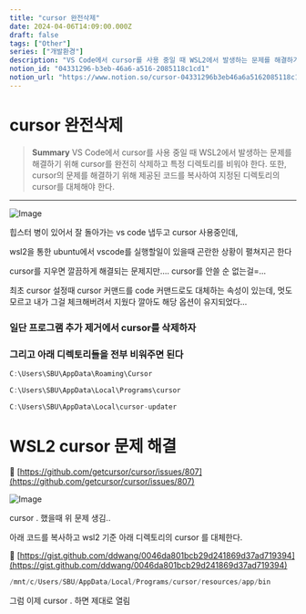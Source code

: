 ```yaml
---
title: "cursor 완전삭제"
date: 2024-04-06T14:09:00.000Z
draft: false
tags: ["Other"]
series: ["개발환경"]
description: "VS Code에서 cursor를 사용 중일 때 WSL2에서 발생하는 문제를 해결하기 위해 cursor를 완전히 삭제하고 특정 디렉토리를 비워야 한다. 또한, cursor의 문제를 해결하기 위해 제공된 코드를 복사하여 지정된 디렉토리의 cursor를 대체해야 한다."
notion_id: "04331296-b3eb-46a6-a516-2085118c1cd1"
notion_url: "https://www.notion.so/cursor-04331296b3eb46a6a5162085118c1cd1"
---
```


# cursor 완전삭제

> **Summary**
> VS Code에서 cursor를 사용 중일 때 WSL2에서 발생하는 문제를 해결하기 위해 cursor를 완전히 삭제하고 특정 디렉토리를 비워야 한다. 또한, cursor의 문제를 해결하기 위해 제공된 코드를 복사하여 지정된 디렉토리의 cursor를 대체해야 한다.

---

![Image](https://prod-files-secure.s3.us-west-2.amazonaws.com/09ccd4d5-876c-4bba-bbdf-cc77a0a11257/9295a3dd-2bdd-4a25-a346-38e04743cb83/Untitled.png?X-Amz-Algorithm=AWS4-HMAC-SHA256&X-Amz-Content-Sha256=UNSIGNED-PAYLOAD&X-Amz-Credential=ASIAZI2LB46637AX7HPZ%2F20250724%2Fus-west-2%2Fs3%2Faws4_request&X-Amz-Date=20250724T083618Z&X-Amz-Expires=3600&X-Amz-Security-Token=IQoJb3JpZ2luX2VjEAAaCXVzLXdlc3QtMiJGMEQCICIAHzrly4iYuwnb%2FhGK7Ax07DtDLG7uUFatV4ApwkElAiAVg%2Fl5%2FFEHEpGpgfYU8wnaH6ln0mwLebgE40ZT1U7NOir%2FAwgpEAAaDDYzNzQyMzE4MzgwNSIMvNSHnzxu%2B0EMXulfKtwDtLrn5DulxdHraCShfS69Nj5euamuPvqVj2NzRMJNN1E%2BclnkAIH7QkgnYHBCpw1fYF%2BdBgxdQ5FPwDFltPovqy2uMxYoavhlmMk6VMvp%2B5XDX3An8XxZIZuZUgteuFrXawFGRbjitk9FnVkdc%2B%2Fr3%2B79Q1V1X3bjH8OX%2Fg5FenHf6TAiCAlN6%2BMOl%2BnZnHQ%2FRCX2A2PTQ6SbbvuEZy7YwLZLj0Stew6Ugz5qsrk8oZCqG6e7PImylRMnq2JHTEytgfP9%2BuzBjk%2FZa9XLYDHiPSfGsopcBXViHjd6IKnqRCEwsvrf52oUq4JBcBp%2B4hWU8ysXBWz0z0M6o8H9BO4ULHMt1YGnw2bAFvaF2n2hUBqSbQill6qeUIEcHoRVuaZ1IWVs8cVCh%2BIqFLjeIQObbmSH9d8i2XzG5CZvpXiKpZullDFnuchvSRcaGxiYzqzfEChp2fk0xYlVHt5OZinsOdV5wvsZFJcofg9F0qWioJR2Hg5BHGXhYAlGjJEu97ewaqKbx%2FeVqskvDg2TslrP1RbU9MRDyyfENZiRUpzqKeCAPXwQSUgF783fcU%2FoNl8tZDDfAV0faFkJXLL%2BCmIQszVhsVq2yxQtcxuM%2Ftrp3is65B7AUw0tP97m3dMwhdCHxAY6pgHzuXTMG3LFkiSAG%2Fbc51mQb8CW42wJQBft4xzcRZaTnGnt%2FyHhb%2Br0Uci8fHtSjsh8loSIjX2Spbbp%2F7Oq7t6S2zMlMlcmrLGHYWyR98IE1hgbo481jxcPfFJqZd7qPaQSB4jCM9SaKodvVYpXgVml9YYAEaPuG351pewh5SdtE12uq6ChjjSYF8014VITVE2DRLBPC2dBP7eo8lTyIEaPEXVXkuJy&X-Amz-Signature=50fd3628ff4834d2472b269a2a08c35f899b6f133ffbfd6f98f6e2461ecbff37&X-Amz-SignedHeaders=host&x-amz-checksum-mode=ENABLED&x-id=GetObject)

힙스터 병이 있어서 잘 돌아가는 vs code 냅두고 cursor 사용중인데,


wsl2을 통한 ubuntu에서 vscode를 실행할일이 있을때 곤란한 상황이 펼쳐지곤 한다


cursor를 지우면 깔끔하게 해결되는 문제지만…. cursor를 안쓸 순 없는걸=…


최초 cursor 설정때 cursor 커맨드를 code 커맨드로도 대체하는 속성이 있는데, 멋도 모르고 내가 그걸 체크해버려서 지웠다 깔아도 해당 옵션이 유지되었다…


### 일단 프로그램 추가 제거에서 cursor를 삭제하자

### 그리고 아래 디렉토리들을 전부 비워주면 된다

```c++
C:\Users\SBU\AppData\Roaming\Cursor
```

```c++
C:\Users\SBU\AppData\Local\Programs\cursor
```

```c++
C:\Users\SBU\AppData\Local\cursor-updater
```

# WSL2 cursor 문제 해결

🔗 [https://github.com/getcursor/cursor/issues/807](https://github.com/getcursor/cursor/issues/807)

![Image](https://prod-files-secure.s3.us-west-2.amazonaws.com/09ccd4d5-876c-4bba-bbdf-cc77a0a11257/e6821acc-4bad-4910-b1d3-a4117ae01990/Untitled.png?X-Amz-Algorithm=AWS4-HMAC-SHA256&X-Amz-Content-Sha256=UNSIGNED-PAYLOAD&X-Amz-Credential=ASIAZI2LB46637AX7HPZ%2F20250724%2Fus-west-2%2Fs3%2Faws4_request&X-Amz-Date=20250724T083618Z&X-Amz-Expires=3600&X-Amz-Security-Token=IQoJb3JpZ2luX2VjEAAaCXVzLXdlc3QtMiJGMEQCICIAHzrly4iYuwnb%2FhGK7Ax07DtDLG7uUFatV4ApwkElAiAVg%2Fl5%2FFEHEpGpgfYU8wnaH6ln0mwLebgE40ZT1U7NOir%2FAwgpEAAaDDYzNzQyMzE4MzgwNSIMvNSHnzxu%2B0EMXulfKtwDtLrn5DulxdHraCShfS69Nj5euamuPvqVj2NzRMJNN1E%2BclnkAIH7QkgnYHBCpw1fYF%2BdBgxdQ5FPwDFltPovqy2uMxYoavhlmMk6VMvp%2B5XDX3An8XxZIZuZUgteuFrXawFGRbjitk9FnVkdc%2B%2Fr3%2B79Q1V1X3bjH8OX%2Fg5FenHf6TAiCAlN6%2BMOl%2BnZnHQ%2FRCX2A2PTQ6SbbvuEZy7YwLZLj0Stew6Ugz5qsrk8oZCqG6e7PImylRMnq2JHTEytgfP9%2BuzBjk%2FZa9XLYDHiPSfGsopcBXViHjd6IKnqRCEwsvrf52oUq4JBcBp%2B4hWU8ysXBWz0z0M6o8H9BO4ULHMt1YGnw2bAFvaF2n2hUBqSbQill6qeUIEcHoRVuaZ1IWVs8cVCh%2BIqFLjeIQObbmSH9d8i2XzG5CZvpXiKpZullDFnuchvSRcaGxiYzqzfEChp2fk0xYlVHt5OZinsOdV5wvsZFJcofg9F0qWioJR2Hg5BHGXhYAlGjJEu97ewaqKbx%2FeVqskvDg2TslrP1RbU9MRDyyfENZiRUpzqKeCAPXwQSUgF783fcU%2FoNl8tZDDfAV0faFkJXLL%2BCmIQszVhsVq2yxQtcxuM%2Ftrp3is65B7AUw0tP97m3dMwhdCHxAY6pgHzuXTMG3LFkiSAG%2Fbc51mQb8CW42wJQBft4xzcRZaTnGnt%2FyHhb%2Br0Uci8fHtSjsh8loSIjX2Spbbp%2F7Oq7t6S2zMlMlcmrLGHYWyR98IE1hgbo481jxcPfFJqZd7qPaQSB4jCM9SaKodvVYpXgVml9YYAEaPuG351pewh5SdtE12uq6ChjjSYF8014VITVE2DRLBPC2dBP7eo8lTyIEaPEXVXkuJy&X-Amz-Signature=191cf313de7a93703291ca17b04a18e4622550e46d5b9476f806baaa15290b14&X-Amz-SignedHeaders=host&x-amz-checksum-mode=ENABLED&x-id=GetObject)

cursor . 했을때 위 문제 생김..


아래 코드를 복사하고 wsl2 기준 아래 디렉토리의 cursor 를 대체한다.

🔗 [https://gist.github.com/ddwang/0046da801bcb29d241869d37ad719394](https://gist.github.com/ddwang/0046da801bcb29d241869d37ad719394)

```c++
/mnt/c/Users/SBU/AppData/Local/Programs/cursor/resources/app/bin
```


그럼 이제 cursor . 하면 제대로 열림

